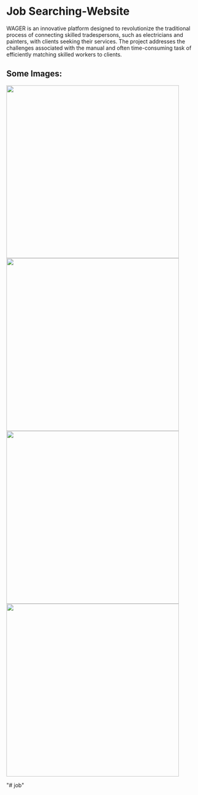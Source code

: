 # Job Searching-Website
WAGER is an innovative platform designed to revolutionize the traditional process of connecting skilled tradespersons, such as electricians and painters, with clients seeking their services. The project addresses the challenges associated with the manual and often time-consuming task of efficiently matching skilled workers to clients.


## Some Images:
<img width="450px;" src="https://github.com/atulranjan9026/Job-searching-Website/assets/99653239/db7aa0c0-15b1-4d94-8a37-27731352f2c9"/> 
<img width="450px;" src="https://github.com/atulranjan9026/Job-searching-Website/assets/99653239/8a1377cb-9b84-4447-b421-2b9cb9db1733"/> 
<img width="450px;" src="https://github.com/atulranjan9026/Job-searching-Website/assets/99653239/7bfc9153-60b5-480b-805f-657136992774"/> 
<img width="450px;" src="https://github.com/atulranjan9026/Job-searching-Website/assets/99653239/9406bcbc-f2b8-4859-8d27-d02b5ee2ebf8"/> 






"# job" 
